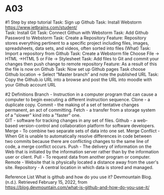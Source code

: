 # A03
#1 Step by step tutorial
Task: Sign up Github
Task: Install Webstorm https://www.jetbrains.com/student/  
Task: Install Git
Task: Connect Githun with Webstorm
Task: Add Github Password to Webstorm
Task: Create a Repository
Feature: Repository stores everything pertinent to a specific project including files, images, spreadsheets, data sets, and videos, often sorted into files (What)
Task: Import a repository from Github
Task: Create a Webstorm file Choose File -> HTML ->HTML 5 or File -> Stylesheet
Task: Add files to Git and commit your changes then push change to remote repository
Feature: As a result of this the file is now on Github
Task: Now set up Github pages
Task choose Github location -> Select “Master branch” and note the published URL
Task: Copy the Github.io URL into a browse and post the URL into moodle with your Github account URL

#2 Definitions
Branch -  Instruction in a computer program that can cause a computer to begin executing a different instruction sequence. 
Clone - a duplicate copy. 
Commit - the making of a set of tentative changes permanent, an act of committing. 
Fetch - a transfer from a storage system of a "slower" kind into a "faster" one.  
GIT - software for tracking changes in any set of files. 
Github - a web-based version-control and collaboration platform for software developers.
Merge - To combine two separate sets of data into one set. 
Merge Conflict - When Git is unable to automatically resolve differences in code between two commits because there are conflicting changes to the same line of code, a merge conflict occurs. 
Push - The delivery of information on the Web that is initiated by the information server rather than by the information user or client. 
Pull - To request data from another program or computer. 
Remote - Website that is physically located a distance away from the user's site.
Repository - A central location in which data is stored and managed.

Reference List
What is github and how do you use it? Devmountain Blog. (n.d.). Retrieved February 15, 2022, from https://blog.devmountain.com/what-is-github-and-how-do-you-use-it/ 
